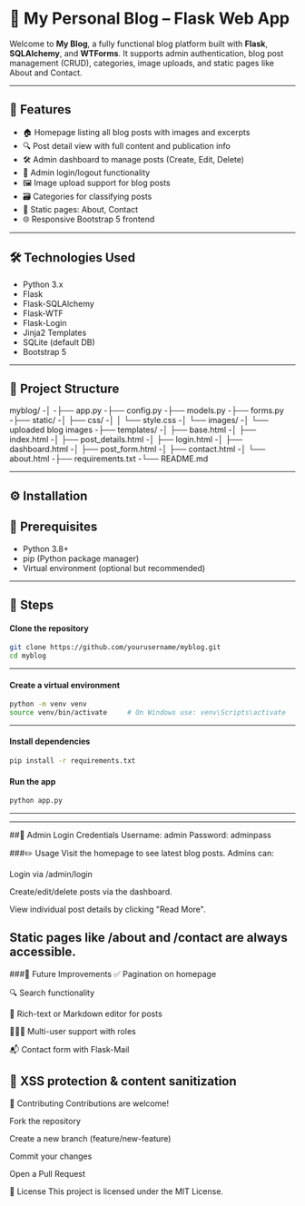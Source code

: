 # 📝 My Personal Blog – Flask Web App

Welcome to **My Blog**, a fully functional blog platform built with **Flask**, **SQLAlchemy**, and **WTForms**. It supports admin authentication, blog post management (CRUD), categories, image uploads, and static pages like About and Contact.

---

## 🚀 Features

- 🏠 Homepage listing all blog posts with images and excerpts
- 🔍 Post detail view with full content and publication info
- 🛠 Admin dashboard to manage posts (Create, Edit, Delete)
- 🔐 Admin login/logout functionality
- 🖼️ Image upload support for blog posts
- 🗃️ Categories for classifying posts
- 📄 Static pages: About, Contact
- 🌐 Responsive Bootstrap 5 frontend

---

## 🛠 Technologies Used

- Python 3.x
- Flask
- Flask-SQLAlchemy
- Flask-WTF
- Flask-Login
- Jinja2 Templates
- SQLite (default DB)
- Bootstrap 5

---

## 📁 Project Structure

myblog/
-│
-├── app.py
-├── config.py
-├── models.py
-├── forms.py
-├── static/
-│ ├── css/
-│ │ └── style.css
-│ └── images/
-│ └── uploaded blog images
-├── templates/
-│ ├── base.html
-│ ├── index.html
-│ ├── post_details.html
-│ ├── login.html
-│ ├── dashboard.html
-│ ├── post_form.html
-│ ├── contact.html
-│ └── about.html
-├── requirements.txt
-└── README.md

---

## ⚙️ Installation

## 📌 Prerequisites

- Python 3.8+
- pip (Python package manager)
- Virtual environment (optional but recommended)
---
## 🧩 Steps


#### Clone the repository
```bash
git clone https://github.com/yourusername/myblog.git
cd myblog
```
---
####  Create a virtual environment
```bash
python -m venv venv
source venv/bin/activate     # On Windows use: venv\Scripts\activate
```
---
#### Install dependencies
```bash
pip install -r requirements.txt
```
#### Run the app
```bash
python app.py
```
---
---

##🔐 Admin Login Credentials
Username: admin
Password: adminpass

###✏️ Usage
Visit the homepage to see latest blog posts.
Admins can:

Login via /admin/login

Create/edit/delete posts via the dashboard.

View individual post details by clicking "Read More".

Static pages like /about and /contact are always accessible.
---
###🧪 Future Improvements
✅ Pagination on homepage

🔍 Search functionality

🧾 Rich-text or Markdown editor for posts

🧑‍🤝‍🧑 Multi-user support with roles

📬 Contact form with Flask-Mail

🧼 XSS protection & content sanitization
---
🙋 Contributing
Contributions are welcome!

Fork the repository

Create a new branch (feature/new-feature)

Commit your changes

Open a Pull Request

📝 License
This project is licensed under the MIT License.
